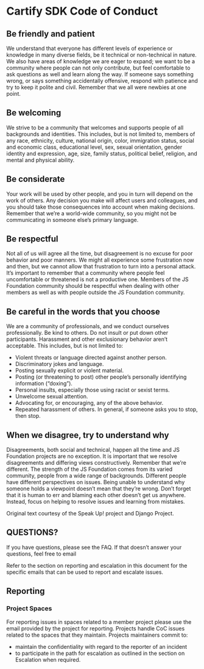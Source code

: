 # Cartify SDK Code of Conduct

## Be friendly and patient

We understand that everyone has different levels of experience or knowledge in many diverse fields, be it technical or
non-technical in nature. We also have areas of knowledge we are eager to expand; we want to be a community where people
can not only contribute, but feel comfortable to ask questions as well and learn along the way. If someone says something
wrong, or says something accidentally offensive, respond with patience and try to keep it polite and civil. Remember that
we all were newbies at one point.

## Be welcoming

We strive to be a community that welcomes and supports people of all backgrounds and identities. This includes, but is not
limited to, members of any race, ethnicity, culture, national origin, color, immigration status, social and economic class,
educational level, sex, sexual orientation, gender identity and expression, age, size, family status, political belief,
religion, and mental and physical ability.

## Be considerate

Your work will be used by other people, and you in turn will depend on the work of others. Any decision you make will affect
users and colleagues, and you should take those consequences into account when making decisions. Remember that we’re a world-wide
community, so you might not be communicating in someone else’s primary language.

## Be respectful

Not all of us will agree all the time, but disagreement is no excuse for poor behavior and poor manners. We might all
experience some frustration now and then, but we cannot allow that frustration to turn into a personal attack. It’s important
to remember that a community where people feel uncomfortable or threatened is not a productive one. Members of the JS Foundation
community should be respectful when dealing with other members as well as with people outside the JS Foundation community.

## Be careful in the words that you choose

We are a community of professionals, and we conduct ourselves professionally. Be kind to others. Do not insult or put
down other participants. Harassment and other exclusionary behavior aren’t acceptable. This includes, but is not limited to:

- Violent threats or language directed against another person.
- Discriminatory jokes and language.
- Posting sexually explicit or violent material.
- Posting (or threatening to post) other people’s personally identifying information (“doxing”).
- Personal insults, especially those using racist or sexist terms.
- Unwelcome sexual attention.
- Advocating for, or encouraging, any of the above behavior.
- Repeated harassment of others. In general, if someone asks you to stop, then stop.

## When we disagree, try to understand why

Disagreements, both social and technical, happen all the time and JS Foundation projects are no exception. It is important
that we resolve disagreements and differing views constructively. Remember that we’re different. The strength of the JS
Foundation comes from its varied community, people from a wide range of backgrounds. Different people have different
perspectives on issues. Being unable to understand why someone holds a viewpoint doesn’t mean that they’re wrong. Don’t
forget that it is human to err and blaming each other doesn’t get us anywhere. Instead, focus on helping to resolve issues
and learning from mistakes.

Original text courtesy of the Speak Up! project and Django Project.

## QUESTIONS?

If you have questions, please see the FAQ. If that doesn’t answer your questions, feel free to email

Refer to the section on reporting and escalation in this document for the specific emails that can be used to report and escalate issues.

## Reporting

### Project Spaces

For reporting issues in spaces related to a member project please use the email provided by the project for reporting. Projects handle CoC issues related to the spaces that they maintain. Projects maintainers commit to:

- maintain the confidentiality with regard to the reporter of an incident
- to participate in the path for escalation as outlined in
  the section on Escalation when required.